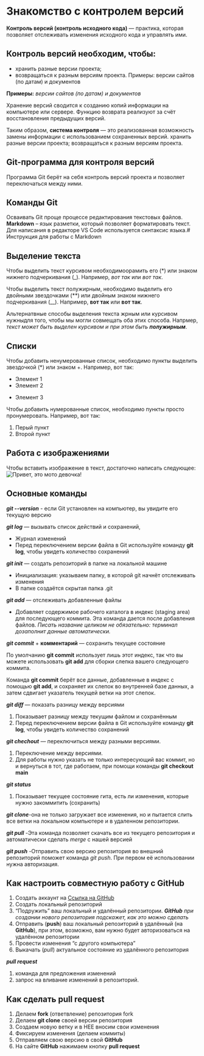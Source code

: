 # Знакомство с контролем версий #
**Контроль версий (контроль исходного кода)**  — практика, которая позволяет отслеживать изменения исходного кода и управлять ими.

## Контроль версий необходим, чтобы:
* хранить разные версии проекта;
* возвращаться к разным версиям проекта.
Примеры: версии сайтов (по датам) и документов

**Примеры:** *версии сайтов (по датам) и документов*

Хранение версий сводится к созданию копий информации на компьютере или сервере. 
Функцию возврата реализуют за счёт восстановления предыдущих версий. 

Таким образом, **система контроля** — это реализованная возможность замены информации 
с использованием сохраненных версий.
хранить разные версии проекта;
возвращаться к разным версиям проекта.

## Git-программа для контроля версий
Программа Git берёт на себя контроль версий
проекта и позволяет переключаться между
ними. 

## Команды Git
Осваивать Git проще процессе редактирования текстовых файлов. **Markdown** – язык разметки,
который позволяет форматировать текст. Для написания в редакторе VS Code используется
синтаксис языка.# Инструкция для работы с Markdown

## Выделение текста

Чтобы выделить текст курсивом необходимоорамить его (*) или знаком нижнего подчеркивания (_). Например, *вот так* или _вот так_.

Чтобы выделить текст полужирным, необходимо выделить его двойными звездочками (**) или двойным знаком нижнего подчеркивания (__). Например, **вот так** или __вот так__.

Альтернатвные способы выделения текста жрным или курсивом нужныдля того, чтобы мы могли совмещать оба этих способа. Напрмер, _текст может быть выделен курсивом и при этом быть **полужирным**_.

## Списки

Чтобы добавить ненумерованные список, необходимо пункты выделить звездочкой (*) или знаком +.
Например, вот так:
* Элемент 1
* Элемент 2
+ Элемент 3

Чтобы добавить нумерованные список, необходимо пункты просто пронумеровать.
Например, вот так:
1. Перый пункт
2. Второй пункт

## Работа с изображениями

Чтобы вставить изображение в текст, достаточно написать следующее:
![Привет, это мото девочка!](motoGirls.jpg) 

## Основные команды

_**git --version**_ - если Git установлен на компьютер, вы увидите его текущую версию

_**git log**_ — вызывать список действий и сохранений,
* Журнал изменений
* Перед переключением версии файла в Git
используйте команду **git log**, чтобы увидеть
количество сохранений

 _**git init**_ — создать репозиторий в папке на локальной машине
* Инициализация: указываем папку, в которой
git начнёт отслеживать изменения
* В папке создаётся скрытая папка .git

_**git add**_ — отслеживать добавленные файлы
* Добавляет содержимое рабочего каталога 
в индекс (staging area) для последующего коммита. Эта команда дается после добавления
файлов. *Писать название целиком не обязательно: терминал дозаполнит данные автоматически.*

_**git commit**_ + **комментарий** — сохранить текущее состояние

По умолчанию **git commit** использует лишь этот индекс, так что вы можете использовать **git add** 
для сборки слепка вашего следующего коммита.

Команда **git commit** берёт все данные, добавленные в индекс с помощью **git add**, и сохраняет их слепок во внутренней базе данных, а затем сдвигает указатель текущей ветки на этот слепок.

_**git diff**_ — показать разницу между версиями
1. Показывает разницу между текущим файлом
и сохранённым
2.  Перед переключением версии файла в Git
используйте команду **git log**, чтобы увидеть
количество сохранений

_**git chechout**_ — переключиться между разными версиями.
1.  Переключение между версиями.
2. Для работы нужно указать не только
интересующий вас коммит, но и вернуться 
в тот, где работаем, при помощи команды 
**git checkout main**

_**git status**_
1.  Показывает текущее состояние гита, есть 
ли изменения, которые нужно закоммитить
(сохранить)

_**git clone**_-она не только загружает все изменения, но и пытается слить  все ветки на локальном компьютере и в удаленном репозитории.

_**git pull**_ -Эта команда позволяет скачать все 
из текущего репозитория и автоматически
сделать *merge* с нашей версией

_**git push**_ -Отправить свою версию репозитория во
внешний репозиторий поможет команда *git
push*. При первом её использовании нужна авторизация.

## Как настроить совместную работу с GitHub 
1. Создать аккаунт на [Ссылка на GitHub](GitHub.com)
2. Создать локальный репозиторий
3. “Подружить” ваш локальный и удалённый репозитории. 
_**GitHub**_ *при создании нового репозитория подскажет, как это можно сделать*
4. Отправить (**push**) ваш локальный репозиторий в удалённый (на **GitHub**), при этом, возможно, 
вам нужно будет авторизоваться на удалённом репозитории
5. Провести изменения “с другого компьютера”
6. Выкачать (*pull*) актуальное состояние из удалённого репозитория

_**pull request**_
1. команда для предложения изменений
2. запрос на вливание изменений в репозиторий.

## Как сделать pull request
1. Делаем **fork** (ответвление) репозитория fork
2. Делаем **git clone** своей версии репозитория
3. Создаем новую ветку и в НЕЕ вносим свои изменения
4. Фиксируем изменения (делаем коммиты)
5. Отправляем свою версию в свой **GitHub**
6. На сайте **GitHub** нажимаем кнопку **pull request**